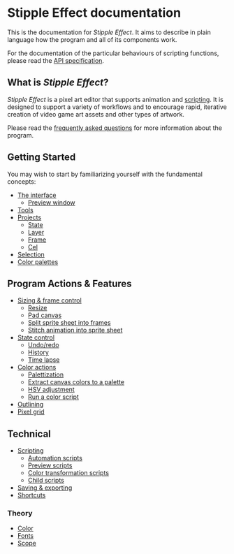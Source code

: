 # Stipple Effect documentation

This is the documentation for *Stipple Effect*. It aims to describe in plain language how the program and all of its components work.

For the documentation of the particular behaviours of scripting functions, please read the [API specification](../api/).

## What is *Stipple Effect*?

*Stipple Effect* is a pixel art editor that supports animation and [scripting](./scripting.md). It is designed to support a variety of workflows and to encourage rapid, iterative creation of video game art assets and other types of artwork.

Please read the [frequently asked questions](../faq) for more information about the program.

## Getting Started

You may wish to start by familiarizing yourself with the fundamental concepts:

* [The interface](./interface.md)
  * [Preview window](./preview-window.md)
* [Tools](./tools.md)
* [Projects](./project.md)
  * [State](./project.md/#state)
  * [Layer](./layer.md)
  * [Frame](./frame.md)
  * [Cel](./cel.md)
* [Selection](./selection.md)
* [Color palettes](./palette.md)

## Program Actions & Features

* [Sizing & frame control](./sizing.md)
  * [Resize](./sizing.md/#resize)
  * [Pad canvas](./sizing.md/#pad-canvas)
  * [Split sprite sheet into frames](./sizing.md/#split-a-sprite-sheet-into-frames)
  * [Stitch animation into sprite sheet](./sizing.md/#stitch-an-animation-into-a-sprite-sheet)
* [State control](./state-control.md)
  * [Undo/redo](./state-control.md#undo--redo)
  * [History](./state-control.md/#history)
  * [Time lapse](./state-control.md/#generate-a-time-lapse)
* [Color actions](./color-actions.md)
  * [Palettization](./color-actions.md/#palettization)
  * [Extract canvas colors to a palette](./color-actions.md/#extract-canvas-colors-to-palette)
  * [HSV adjustment](./color-actions.md/#hsv-adjustment)
  * [Run a color script](./color-actions.md/#run-a-color-script)
* [Outlining](./outline.md)
* [Pixel grid](./pixel-grid.md)

## Technical

* [Scripting](./scripting.md)
  * [Automation scripts](./automation-scripts.md)
  * [Preview scripts](./preview-scripts.md)
  * [Color transformation scripts](./color-scripts.md)
  * [Child scripts](./child-scripts.md)
* [Saving & exporting](./save.md)
* [Shortcuts](./shortcuts.md)

### Theory

* [Color](./color.md)
* [Fonts](./fonts.md)
* [Scope](./scope.md)
